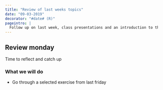 ```yaml
---
title: "Review of last weeks topics"
date: "09-03-2019"
decorator: "#date# (R)"
pageintro: |
  Follow up on last week, class presentations and an introduction to this week
---
```


## Review monday
Time to reflect and catch up

### What we will do
- Go through a selected exercise from last friday
